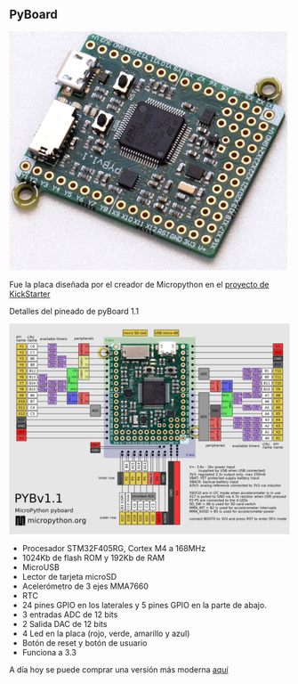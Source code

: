## PyBoard

![](./images/PYBv1_1_small.jpg)

Fue la placa diseñada por el creador de Micropython en el [proyecto de KickStarter](https://www.kickstarter.com/projects/214379695/micro-python-python-for-microcontrollers?lang=es)

Detalles del pineado de pyBoard 1.1

![](./images/PYBv1_1-E.jpg)


* Procesador STM32F405RG, Cortex M4 a 168MHz
* 1024Kb de flash ROM y 192Kb de RAM
* MicroUSB
* Lector de tarjeta microSD
* Acelerómetro de 3 ejes MMA7660
* RTC
* 24 pines GPIO en los laterales y 5 pines GPIO en la parte de abajo.
* 3 entradas ADC de 12 bits
* 2 Salida DAC de 12 bits
* 4 Led en la placa (rojo, verde, amarillo y azul)
* Botón de reset y botón de usuario
* Funciona a 3.3

A día hoy se puede comprar una versión más moderna [aquí](https://store.micropython.org/product/PYBv1.1#_)

